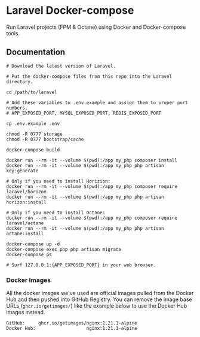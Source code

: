 # Laravel Docker-compose

Run Laravel projects (FPM & Octane) using Docker and Docker-compose tools.

## Documentation

```shell
# Download the latest version of Laravel.

# Put the docker-compose files from this repo into the Laravel directory.

cd /path/to/laravel

# Add these variables to .env.example and assign them to proper port numbers.
# APP_EXPOSED_PORT, MYSQL_EXPOSED_PORT, REDIS_EXPOSED_PORT

cp .env.example .env

chmod -R 0777 storage
chmod -R 0777 bootstrap/cache

docker-compose build

docker run --rm -it --volume $(pwd):/app my_php composer install
docker run --rm -it --volume $(pwd):/app my_php php artisan key:generate

# Only if you need to install Horizion:
docker run --rm -it --volume $(pwd):/app my_php composer require laravel/horizon
docker run --rm -it --volume $(pwd):/app my_php php artisan horizon:install

# Only if you need to install Octane:
docker run --rm -it --volume $(pwd):/app my_php composer require laravel/octane
docker run --rm -it --volume $(pwd):/app my_php php artisan octane:install

docker-compose up -d
docker-compose exec php php artisan migrate
docker-compose ps

# Surf 127.0.0.1:{APP_EXPOSED_PORT} in your web browser.
```

### Docker Images

All the docker images we've used are official images pulled from the Docker Hub and then pushed into GitHub Registry.
You can remove the image base URLs (`ghcr.io/getimages/`) like the example below to use the Docker Hub images instead.

```
GitHub:     ghcr.io/getimages/nginx:1.21.1-alpine
Docker Hub:                   nginx:1.21.1-alpine
```
